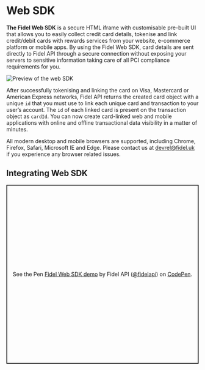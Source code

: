 # Web SDK

**The Fidel Web SDK** is a secure HTML iframe with customisable pre-built UI that allows you to easily collect credit card details, tokenise and link credit/debit cards with rewards services from your website, e-commerce platform or mobile apps. By using the Fidel Web SDK, card details are sent directly to Fidel API through a secure connection without exposing your servers to sensitive information taking care of all PCI compliance requirements for you.

<img
  src="https://docs.fidel.uk/assets/images/sdk_web.png"
  srcset="https://docs.fidel.uk/assets/images/sdk_web.png, https://docs.fidel.uk/assets/images/sdk_web@2x.png 2x"
  alt="Preview of the web SDK"
/>

After successfully tokenising and linking the card on Visa, Mastercard or American Express networks, Fidel API returns the created card object with a unique `id` that you must use to link each unique card and transaction to your user’s account. The `id` of each linked card is present on the transaction object as `cardId`. You can now create card-linked web and mobile applications with online and offline transactional data visibility in a matter of minutes.

All modern desktop and mobile browsers are supported, including Chrome, Firefox, Safari, Microsoft IE and Edge. Please contact us at [devrel@fidel.uk](mailto:devrel@fidel.uk) if you experience any browser related issues.

## Integrating Web SDK

<p class="codepen" data-height="700" data-theme-id="dark" data-default-tab="result" data-user="fidelapi" data-slug-hash="BaQzjxp" data-preview="true" data-editable="true" style="height: 468px; box-sizing: border-box; display: flex; align-items: center; justify-content: center; border: 2px solid; margin: 1em 0; padding: 1em;" data-pen-title="Fidel Web SDK demo">
  <span>See the Pen <a href="https://codepen.io/fidelapi/pen/BaQzjxp">
  Fidel Web SDK demo</a> by Fidel API (<a href="https://codepen.io/fidelapi">@fidelapi</a>)
  on <a href="https://codepen.io">CodePen</a>.</span>
</p>